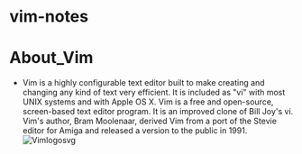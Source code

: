 # vim-notes

# About_Vim

- Vim is a highly configurable text editor built to make creating and changing any kind of text very efficient. It is included as "vi" with most UNIX systems and with Apple OS X. Vim is a free and open-source, screen-based text editor program. It is an improved clone of Bill Joy's vi. Vim's author, Bram Moolenaar, derived Vim from a port of the Stevie editor for Amiga and released a version to the public in 1991.
  ![Vimlogosvg](https://user-images.githubusercontent.com/67066348/161417121-26a00e12-ff4c-4e4b-a28c-f4b563ea7e35.png=300x)
